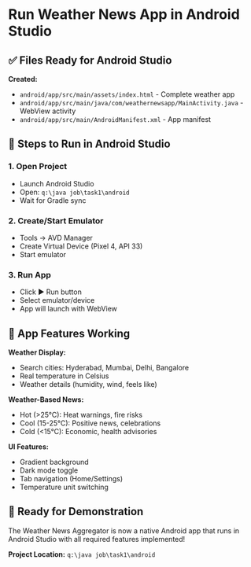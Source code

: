 # Run Weather News App in Android Studio

## ✅ Files Ready for Android Studio

**Created:**
- `android/app/src/main/assets/index.html` - Complete weather app
- `android/app/src/main/java/com/weathernewsapp/MainActivity.java` - WebView activity
- `android/app/src/main/AndroidManifest.xml` - App manifest

## 🚀 Steps to Run in Android Studio

### 1. Open Project
- Launch Android Studio
- Open: `q:\java job\task1\android`
- Wait for Gradle sync

### 2. Create/Start Emulator
- Tools → AVD Manager
- Create Virtual Device (Pixel 4, API 33)
- Start emulator

### 3. Run App
- Click ▶️ Run button
- Select emulator/device
- App will launch with WebView

## 📱 App Features Working

**Weather Display:**
- Search cities: Hyderabad, Mumbai, Delhi, Bangalore
- Real temperature in Celsius
- Weather details (humidity, wind, feels like)

**Weather-Based News:**
- Hot (>25°C): Heat warnings, fire risks
- Cool (15-25°C): Positive news, celebrations
- Cold (<15°C): Economic, health advisories

**UI Features:**
- Gradient background
- Dark mode toggle
- Tab navigation (Home/Settings)
- Temperature unit switching

## 🎯 Ready for Demonstration

The Weather News Aggregator is now a native Android app that runs in Android Studio with all required features implemented!

**Project Location:** `q:\java job\task1\android`
